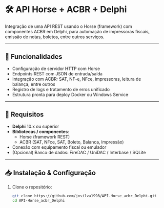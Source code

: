 # 🛠️ API Horse + ACBR + Delphi

Integração de uma API REST usando o Horse (framework) com componentes ACBR em Delphi, para automação de impressoras fiscais, emissão de notas, boletos, entre outros serviços.

---

## 🚀 Funcionalidades

- Configuração de servidor HTTP com Horse
- Endpoints REST com JSON de entrada/saída
- Integração com ACBR: SAT, NF-e, NFce, impressoras, leitura de balança, entre outros
- Registro de logs e tratamento de erros unificado
- Estrutura pronta para deploy Docker ou Windows Service

---

## 🧰 Requisitos

- **Delphi** 10.x ou superior
- **Bibliotecas / componentes**:
  - Horse (framework REST)
  - ACBR (SAT, NFce, SAT, Boleto, Balanca, Impressão)
- Conexão com equipamento fiscal ou emulador
- (Opcional) Banco de dados: FireDAC / UniDAC / Interbase / SQLite

---

## 📥 Instalação & Configuração

1. Clone o repositório:
   ```bash
   git clone https://github.com/jvsilva1998/API-Horse_acbr_Delphi.git
   cd API-Horse_acbr_Delphi
